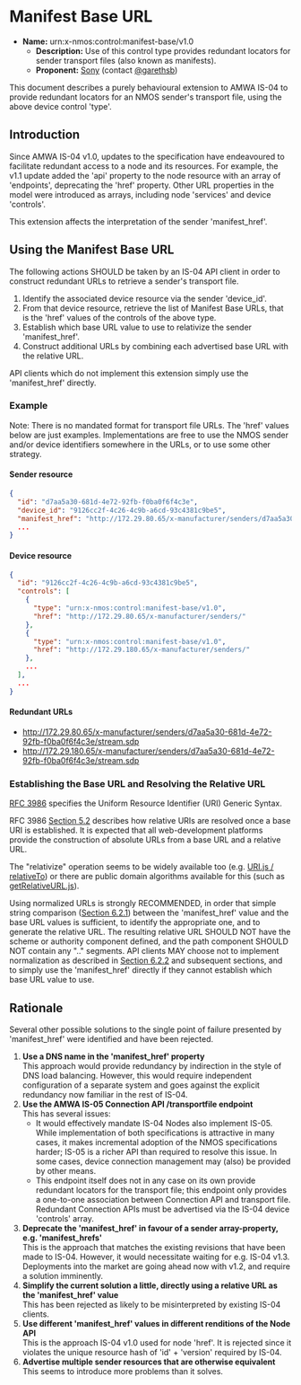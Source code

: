 # Manifest Base URL

- **Name:** urn:x-nmos:control:manifest-base/v1.0
  - **Description:** Use of this control type provides redundant locators for sender transport files (also known as manifests).
  - **Proponent:** [Sony](https://github.com/sony) (contact [@garethsb](https://github.com/garethsb))

This document describes a purely behavioural extension to AMWA IS-04 to provide redundant locators for an NMOS sender's transport file, using the above device control 'type'.

## Introduction

Since AMWA IS-04 v1.0, updates to the specification have endeavoured to facilitate redundant access to a node and its resources.
For example, the v1.1 update added the 'api' property to the node resource with an array of 'endpoints', deprecating the 'href' property.
Other URL properties in the model were introduced as arrays, including node 'services' and device 'controls'.

This extension affects the interpretation of the sender 'manifest_href'.

## Using the Manifest Base URL

The following actions SHOULD be taken by an IS-04 API client in order to construct redundant URLs to retrieve a sender's transport file.

1. Identify the associated device resource via the sender 'device_id'.
2. From that device resource, retrieve the list of Manifest Base URLs, that is the 'href' values of the controls of the above type.
3. Establish which base URL value to use to relativize the sender 'manifest_href'.
4. Construct additional URLs by combining each advertised base URL with the relative URL.

API clients which do not implement this extension simply use the 'manifest_href' directly.

### Example

Note: There is no mandated format for transport file URLs. The 'href' values below are just examples.
Implementations are free to use the NMOS sender and/or device identifiers somewhere in the URLs, or to use some other strategy.

#### Sender resource

```json
{
  "id": "d7aa5a30-681d-4e72-92fb-f0ba0f6f4c3e",
  "device_id": "9126cc2f-4c26-4c9b-a6cd-93c4381c9be5",
  "manifest_href": "http://172.29.80.65/x-manufacturer/senders/d7aa5a30-681d-4e72-92fb-f0ba0f6f4c3e/stream.sdp",
  ...
}
```

#### Device resource

```json
{
  "id": "9126cc2f-4c26-4c9b-a6cd-93c4381c9be5",
  "controls": [
    {
      "type": "urn:x-nmos:control:manifest-base/v1.0",
      "href": "http://172.29.80.65/x-manufacturer/senders/"
    },
    {
      "type": "urn:x-nmos:control:manifest-base/v1.0",
      "href": "http://172.29.180.65/x-manufacturer/senders/"
    },
    ...
  ],
  ...
}
```

#### Redundant URLs

- <http://172.29.80.65/x-manufacturer/senders/d7aa5a30-681d-4e72-92fb-f0ba0f6f4c3e/stream.sdp>
- <http://172.29.180.65/x-manufacturer/senders/d7aa5a30-681d-4e72-92fb-f0ba0f6f4c3e/stream.sdp>

### Establishing the Base URL and Resolving the Relative URL

[RFC 3986](https://tools.ietf.org/html/rfc3986) specifies the Uniform Resource Identifier (URI) Generic Syntax.

RFC 3986 [Section 5.2](https://tools.ietf.org/html/rfc3986#section-5.2) describes how relative URIs are resolved once a base URI is established.
It is expected that all web-development platforms provide the construction of absolute URLs from a base URL and a relative URL.

The "relativize" operation seems to be widely available too (e.g. [URI.js / relativeTo](http://medialize.github.io/URI.js/docs.html#relativeto))
or there are public domain algorithms available for this (such as [getRelativeURL.js](https://gist.github.com/m93a/2553dd45de35aa05d0233c6f9dc04bc2)).

Using normalized URLs is strongly RECOMMENDED, in order that simple string comparison ([Section 6.2.1](https://tools.ietf.org/html/rfc3986#section-6.2.1))
between the 'manifest_href' value and the base URL values is sufficient, to identify the appropriate one, and to generate the relative URL.
The resulting relative URL SHOULD NOT have the scheme or authority component defined, and the path component SHOULD NOT contain any ".." segments.
API clients MAY choose not to implement normalization as described in [Section 6.2.2](https://tools.ietf.org/html/rfc3986#section-6.2.2)
and subsequent sections, and to simply use the 'manifest_href' directly if they cannot establish which base URL value to use.

## Rationale

Several other possible solutions to the single point of failure presented by 'manifest_href' were identified and have been rejected.

1. **Use a DNS name in the 'manifest_href' property**  
   This approach would provide redundancy by indirection in the style of DNS load balancing.
   However, this would require independent configuration of a separate system and goes against the explicit redundancy now familiar in the rest of IS-04.
2. **Use the AMWA IS-05 Connection API /transportfile endpoint**  
   This has several issues:
   - It would effectively mandate IS-04 Nodes also implement IS-05.
     While implementation of both specifications is attractive in many cases, it makes incremental adoption of the NMOS specifications harder;
     IS-05 is a richer API than required to resolve this issue. In some cases, device connection management may (also) be provided by other means.
   - This endpoint itself does not in any case on its own provide redundant locators for the transport file;
     this endpoint only provides a one-to-one association between Connection API and transport file.
     Redundant Connection APIs must be advertised via the IS-04 device 'controls' array.
3. **Deprecate the 'manifest_href' in favour of a sender array-property, e.g. 'manifest_hrefs'**  
   This is the approach that matches the existing revisions that have been made to IS-04. However, it would necessitate waiting for e.g. IS-04 v1.3.
   Deployments into the market are going ahead now with v1.2, and require a solution imminently.
4. **Simplify the current solution a little, directly using a relative URL as the 'manifest_href' value**  
   This has been rejected as likely to be misinterpreted by existing IS-04 clients.
5. **Use different 'manifest_href' values in different renditions of the Node API**  
   This is the approach IS-04 v1.0 used for node 'href'. It is rejected since it violates the unique resource hash of 'id' + 'version' required by IS-04.
6. **Advertise multiple sender resources that are otherwise equivalent**  
   This seems to introduce more problems than it solves.
